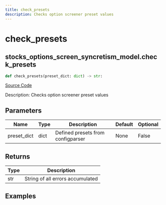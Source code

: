 ```yaml
---
title: check_presets
description: Checks option screener preset values
---
```

# check_presets

## stocks_options_screen_syncretism_model.check_presets

```python
def check_presets(preset_dict: dict) -> str:
```
[Source Code](https://github.com/OpenBB-finance/OpenBBTerminal/tree/main/openbb_terminal/stocks/options/screen/syncretism_model.py#L251)

Description: Checks option screener preset values

## Parameters

| Name | Type | Description | Default | Optional |
| ---- | ---- | ----------- | ------- | -------- |
| preset_dict | dict | Defined presets from configparser | None | False |

## Returns

| Type | Description |
| ---- | ----------- |
| str | String of all errors accumulated |

## Examples

